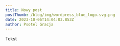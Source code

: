 ```yaml
---
title: Nowy post
postThumb: /blog/img/wordpress_blue_logo.svg.png
date: 2023-10-06T14:04:03.853Z
author: Psotel Gracja
---
```

Tekst